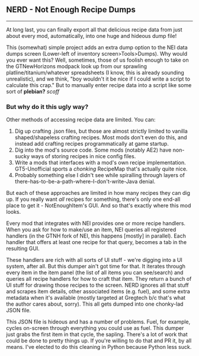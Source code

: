 ## NERD - Not Enough Recipe Dumps

---

At long last, you can finally export all that delicious recipe data from just about every mod, automatically, into one huge and hideous dump file!


This (somewhat) simple project adds an extra dump option to the NEI data dumps screen (Lower-left of inventory screen>Tools>Dumps).
Why would you ever want this? Well, sometimes, those of us foolish enough to take on the GTNewHorizons modpack look up from our sprawling platline/titanium/whatever spreadsheets (I know, this is already sounding unrealistic), and we think, "boy wouldn't it be nice if I could write a script to calculate this crap." But to manually enter recipe data into a script like some sort of __plebian?__ *scoff*

### But why do it this ugly way?

Other methods of accessing recipe data are limited. You can:
1. Dig up crafting .json files, but those are almost strictly limited to vanilla shaped/shapeless crafting recipes. Most mods don't even do this, and instead add crafting recipes programmatically at game startup.
2. Dig into the mod's source code. Some mods (notably AE2) have non-sucky ways of storing recipes in nice config files.
3. Write a mods that interfaces with a mod's own recipe implementation. GT5-Unofficial sports a *chonking* RecipeMap that's actually quite nice.
4. Probably something else I didn't see while spiralling through layers of there-has-to-be-a-path-where-I-don't-write-Java denial.

But each of these approaches are limited in how many recipes they can dig up. If you really want *all* recipes for something, there's only one end-all place to get it - NotEnoughItem's GUI. And so that's exactly where this mod looks.

Every mod that integrates with NEI provides one or more recipe handlers. When you ask for how to make/use an item, NEI queries all registered handlers (in the GTNH fork of NEI, this happens [mostly] in parallel). Each handler that offers at least one recipe for that query, becomes a tab in the resulting GUI.

These handlers are rich with all sorts of UI stuff - we're digging into a UI system, after all. But this dumper ain't got time for that. It iterates through every item in the item panel (the list of all items you can see/search) and queries all recipe handlers for how to craft that item. They return a bunch of UI stuff for drawing those recipes to the screen. NERD ignores all that stuff and scrapes item details, other associated items (e.g. fuel), and some extra metadata when it's available (mostly targeted at Gregtech b/c that's what the author cares about, sorry). This all gets dumped into one chonky-lad JSON file.

This JSON file is hideous and has a number of problems. Fuel, for example, cycles on-screen through everything you could use as fuel. This dumper just grabs the first item in that cycle, the sapling. There's a lot of work that could be done to pretty things up. If you're willing to do that and PR it, by all means. I've elected to do this cleaning in Python because Python less suck.
